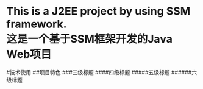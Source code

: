 This is a J2EE project by using SSM framework.  
这是一个基于SSM框架开发的Java Web项目
==============================================  
#技术使用
##项目特色
###三级标题
####四级标题
#####五级标题
######六级标题